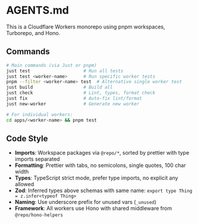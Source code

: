 # AGENTS.md

This is a Cloudflare Workers monorepo using pnpm workspaces, Turborepo, and Hono.

## Commands

```bash
# Main commands (via Just or pnpm)
just test                    # Run all tests
just test <worker-name>      # Run specific worker tests
pnpm --filter <worker-name> test  # Alternative single worker test
just build                   # Build all
just check                   # Lint, types, format check
just fix                     # Auto-fix lint/format
just new-worker              # Generate new worker

# For individual workers:
cd apps/<worker-name> && pnpm test
```

## Code Style

- **Imports**: Workspace packages via `@repo/*`, sorted by prettier with type imports separated
- **Formatting**: Prettier with tabs, no semicolons, single quotes, 100 char width
- **Types**: TypeScript strict mode, prefer type imports, no explicit any allowed
- **Zod**: Inferred types above schemas with same name: `export type Thing = z.infer<typeof Thing>`
- **Naming**: Use underscore prefix for unused vars (`_unused`)
- **Framework**: All workers use Hono with shared middleware from `@repo/hono-helpers`
